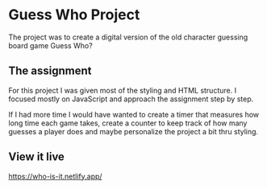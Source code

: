 # Guess Who Project

The project was to create a digital version of the old character guessing board game Guess Who?

## The assignment

For this project I was given most of the styling and HTML structure. I focused mostly on JavaScript and approach the assignment step by step.

If I had more time I would have wanted to create a timer that measures how long time each game takes, create a counter to keep track of how many guesses a player does and maybe personalize the project a bit thru styling.

## View it live

https://who-is-it.netlify.app/
